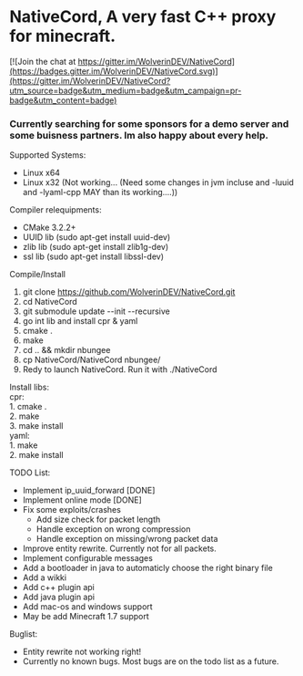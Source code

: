 # NativeCord, A very fast C++ proxy for minecraft.

[![Join the chat at https://gitter.im/WolverinDEV/NativeCord](https://badges.gitter.im/WolverinDEV/NativeCord.svg)](https://gitter.im/WolverinDEV/NativeCord?utm_source=badge&utm_medium=badge&utm_campaign=pr-badge&utm_content=badge)

### Currently searching for some sponsors for a demo server and some buisness partners. Im also happy about every help.

Supported Systems:
- Linux x64
- Linux x32 (Not working... (Need some changes in jvm incluse and -luuid and -lyaml-cpp MAY than its working....))

Compiler relequipments:
- CMake 3.2.2+
- UUID lib (sudo apt-get install uuid-dev)
- zlib lib (sudo apt-get install zlib1g-dev)
- ssl lib (sudo apt-get install libssl-dev)

Compile/Install
  1. git clone https://github.com/WolverinDEV/NativeCord.git<br>
  2. cd NativeCord<br>
  3. git submodule update --init --recursive<br>
  4. go int lib and install cpr & yaml<br>
  5. cmake .<br>
  6. make<br>
  7. cd .. && mkdir nbungee<br>
  8. cp NativeCord/NativeCord nbungee/<br>
  9. Redy to launch NativeCord. Run it with ./NativeCord<br>

Install libs:<br>
  cpr: <br>
    1. cmake . <br>
    2. make<br>
    3. make install<br>
  yaml:<br>
    1. make<br>
    2. make install<br>

TODO List:
- Implement ip_uuid_forward [DONE]
- Implement online mode [DONE]
- Fix some exploits/crashes
  - Add size check for packet length
  - Handle exception on wrong compression
  - Handle exception on missing/wrong packet data
- Improve entity rewrite. Currently not for all packets.
- Implement configurable messages
- Add a bootloader in java to automaticly choose the right binary file
- Add a wikki
- Add c++ plugin api
- Add java plugin api
- Add mac-os and windows support
- May be add Minecraft 1.7 support

Buglist:
- Entity rewrite not working right!
- Currently no known bugs. Most bugs are on the todo list as a future.
